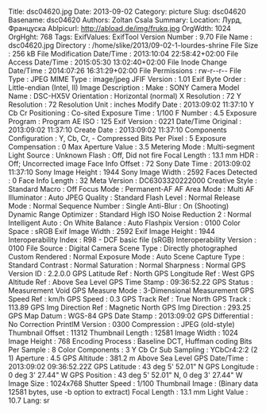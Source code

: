 Title: dsc04620.jpg
Date: 2013-09-02
Category: picture
Slug: dsc04620
Basename: dsc04620
Authors: Zoltan Csala
Summary:
Location: Лурд, Француска
Ablpicurl: http://abload.de/img/frukq.jpg
OrgWdth: 1024
OrgHght: 768
Tags:
ExifValues: ExifTool Version Number : 9.70
            File Name : dsc04620.jpg
            Directory : /home/slike/2013/09-02-1-lourdes-shrine
            File Size : 256 kB
            File Modification Date/Time : 2013:10:04 22:58:42+02:00
            File Access Date/Time : 2015:05:30 13:02:40+02:00
            File Inode Change Date/Time : 2014:07:26 16:31:29+02:00
            File Permissions : rw-r--r--
            File Type : JPEG
            MIME Type : image/jpeg
            JFIF Version : 1.01
            Exif Byte Order : Little-endian (Intel, II)
            Image Description :
            Make : SONY
            Camera Model Name : DSC-HX5V
            Orientation : Horizontal (normal)
            X Resolution : 72
            Y Resolution : 72
            Resolution Unit : inches
            Modify Date : 2013:09:02 11:37:10
            Y Cb Cr Positioning : Co-sited
            Exposure Time : 1/100
            F Number : 4.5
            Exposure Program : Program AE
            ISO : 125
            Exif Version : 0221
            Date/Time Original : 2013:09:02 11:37:10
            Create Date : 2013:09:02 11:37:10
            Components Configuration : Y, Cb, Cr, -
            Compressed Bits Per Pixel : 5
            Exposure Compensation : 0
            Max Aperture Value : 3.5
            Metering Mode : Multi-segment
            Light Source : Unknown
            Flash : Off, Did not fire
            Focal Length : 13.1 mm
            HDR : Off; Uncorrected image
            Face Info Offset : 72
            Sony Date Time : 2013:09:02 11:37:10
            Sony Image Height : 1944
            Sony Image Width : 2592
            Faces Detected : 0
            Face Info Length : 32
            Meta Version : DC6303320222000
            Creative Style : Standard
            Macro : Off
            Focus Mode : Permanent-AF
            AF Area Mode : Multi
            AF Illuminator : Auto
            JPEG Quality : Standard
            Flash Level : Normal
            Release Mode : Normal
            Sequence Number : Single
            Anti-Blur : On (Shooting)
            Dynamic Range Optimizer : Standard
            High ISO Noise Reduction 2 : Normal
            Intelligent Auto : On
            White Balance : Auto
            Flashpix Version : 0100
            Color Space : sRGB
            Exif Image Width : 2592
            Exif Image Height : 1944
            Interoperability Index : R98 - DCF basic file (sRGB)
            Interoperability Version : 0100
            File Source : Digital Camera
            Scene Type : Directly photographed
            Custom Rendered : Normal
            Exposure Mode : Auto
            Scene Capture Type : Standard
            Contrast : Normal
            Saturation : Normal
            Sharpness : Normal
            GPS Version ID : 2.2.0.0
            GPS Latitude Ref : North
            GPS Longitude Ref : West
            GPS Altitude Ref : Above Sea Level
            GPS Time Stamp : 09:36:52.22
            GPS Status : Measurement Void
            GPS Measure Mode : 3-Dimensional Measurement
            GPS Speed Ref : km/h
            GPS Speed : 0.3
            GPS Track Ref : True North
            GPS Track : 113.89
            GPS Img Direction Ref : Magnetic North
            GPS Img Direction : 293.25
            GPS Map Datum : WGS-84
            GPS Date Stamp : 2013:09:02
            GPS Differential : No Correction
            PrintIM Version : 0300
            Compression : JPEG (old-style)
            Thumbnail Offset : 11312
            Thumbnail Length : 12581
            Image Width : 1024
            Image Height : 768
            Encoding Process : Baseline DCT, Huffman coding
            Bits Per Sample : 8
            Color Components : 3
            Y Cb Cr Sub Sampling : YCbCr4:2:2 (2 1)
            Aperture : 4.5
            GPS Altitude : 381.2 m Above Sea Level
            GPS Date/Time : 2013:09:02 09:36:52.22Z
            GPS Latitude : 43 deg 5' 52.01" N
            GPS Longitude : 0 deg 3' 27.44" W
            GPS Position : 43 deg 5' 52.01" N, 0 deg 3' 27.44" W
            Image Size : 1024x768
            Shutter Speed : 1/100
            Thumbnail Image : (Binary data 12581 bytes, use -b option to extract)
            Focal Length : 13.1 mm
            Light Value : 10.7
Lang: sr

